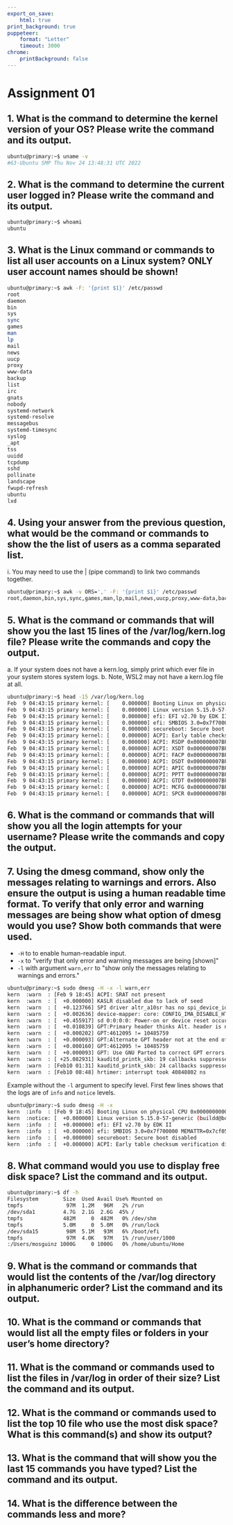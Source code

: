 ```yaml
---
export_on_save:
    html: true
print_background: true
puppeteer:
    format: "Letter"
    timeout: 3000
chrome:
    printBackground: false
---
```


# Assignment 01

## 1. What is the command to determine the kernel version of your OS? Please write the command and its output.

```sh
ubuntu@primary:~$ uname -v
#63-Ubuntu SMP Thu Nov 24 13:48:31 UTC 2022
```

## 2. What is the command to determine the current user logged in? Please write the command and its output.

```sh
ubuntu@primary:~$ whoami
ubuntu
```

## 3. What is the Linux command or commands to list all user accounts on a Linux system? ONLY user account names should be shown!

```sh
ubuntu@primary:~$ awk -F: '{print $1}' /etc/passwd
root
daemon
bin
sys
sync
games
man
lp
mail
news
uucp
proxy
www-data
backup
list
irc
gnats
nobody
systemd-network
systemd-resolve
messagebus
systemd-timesync
syslog
_apt
tss
uuidd
tcpdump
sshd
pollinate
landscape
fwupd-refresh
ubuntu
lxd
```

## 4. Using your answer from the previous question, what would be the command or commands to show the the list of users as a comma separated list.

i. You may need to use the | (pipe command) to link two commands together.

```sh
ubuntu@primary:~$ awk -v ORS=',' -F: '{print $1}' /etc/passwd
root,daemon,bin,sys,sync,games,man,lp,mail,news,uucp,proxy,www-data,backup,list,irc,gnats,nobody,systemd-network,systemd-resolve,messagebus,systemd-timesync,syslog,_apt,tss,uuidd,tcpdump,sshd,pollinate,landscape,fwupd-refresh,ubuntu,lxd,
```

## 5. What is the command or commands that will show you the last 15 lines of the /var/log/kern.log file? Please write the commands and copy the output.
a. If your system does not have a kern.log, simply print which ever file in your
system stores system logs.
b. Note, WSL2 may not have a kern.log file at all.

```sh
ubuntu@primary:~$ head -15 /var/log/kern.log
Feb  9 04:43:15 primary kernel: [    0.000000] Booting Linux on physical CPU 0x0000000000 [0x410fd083]
Feb  9 04:43:15 primary kernel: [    0.000000] Linux version 5.15.0-57-generic (buildd@bos02-arm64-057) (gcc (Ubuntu 11.3.0-1ubuntu1~22.04) 11.3.0, GNU ld (GNU Binutils for Ubuntu) 2.38) #63-Ubuntu SMP Thu Nov 24 13:48:31 UTC 2022 (Ubuntu 5.15.0-57.63-generic 5.15.74)
Feb  9 04:43:15 primary kernel: [    0.000000] efi: EFI v2.70 by EDK II
Feb  9 04:43:15 primary kernel: [    0.000000] efi: SMBIOS 3.0=0x7f700000 MEMATTR=0x7cf05698 ACPI 2.0=0x7bf70018 MOKvar=0x7ceef000 MEMRESERVE=0x7c371118
Feb  9 04:43:15 primary kernel: [    0.000000] secureboot: Secure boot disabled
Feb  9 04:43:15 primary kernel: [    0.000000] ACPI: Early table checksum verification disabled
Feb  9 04:43:15 primary kernel: [    0.000000] ACPI: RSDP 0x000000007BF70018 000024 (v02 BOCHS )
Feb  9 04:43:15 primary kernel: [    0.000000] ACPI: XSDT 0x000000007BF7FE98 000064 (v01 BOCHS  BXPC     00000001      01000013)
Feb  9 04:43:15 primary kernel: [    0.000000] ACPI: FACP 0x000000007BF7FA98 00010C (v05 BOCHS  BXPC     00000001 BXPC 00000001)
Feb  9 04:43:15 primary kernel: [    0.000000] ACPI: DSDT 0x000000007BF77518 00141A (v02 BOCHS  BXPC     00000001 BXPC 00000001)
Feb  9 04:43:15 primary kernel: [    0.000000] ACPI: APIC 0x000000007BF7FC18 0000A8 (v03 BOCHS  BXPC     00000001 BXPC 00000001)
Feb  9 04:43:15 primary kernel: [    0.000000] ACPI: PPTT 0x000000007BF7FD18 000060 (v02 BOCHS  BXPC     00000001 BXPC 00000001)
Feb  9 04:43:15 primary kernel: [    0.000000] ACPI: GTDT 0x000000007BF7D898 000060 (v02 BOCHS  BXPC     00000001 BXPC 00000001)
Feb  9 04:43:15 primary kernel: [    0.000000] ACPI: MCFG 0x000000007BF7FE18 00003C (v01 BOCHS  BXPC     00000001 BXPC 00000001)
Feb  9 04:43:15 primary kernel: [    0.000000] ACPI: SPCR 0x000000007BF7FF98 000050 (v02 BOCHS  BXPC     00000001 BXPC 00000001)
```

## 6. What is the command or commands that will show you all the login attempts for your username? Please write the commands and copy the output.



## 7. Using the dmesg command, show only the messages relating to warnings and errors. Also ensure the output is using a human readable time format. To verify that only error and warning messages are being show what option of dmesg would you use? Show both commands that were used.

* `-H` to to enable human-readable input.
* `-x` to "verify that only error and warning messages are being [shown]"
* `-l` with argument `warn,err` to "show only the messages relating to warnings and errors."

```sh
ubuntu@primary:~$ sudo dmesg -H -x -l warn,err
kern  :warn  : [Feb 9 18:45] ACPI: SRAT not present
kern  :warn  : [  +0.000000] KASLR disabled due to lack of seed
kern  :warn  : [  +0.123766] SPI driver altr_a10sr has no spi_device_id for altr,a10sr
kern  :warn  : [  +0.002636] device-mapper: core: CONFIG_IMA_DISABLE_HTABLE is disabled. Duplicate IMA measurements will not be recorded in the IMA lo>
kern  :warn  : [  +0.455917] sd 0:0:0:0: Power-on or device reset occurred
kern  :warn  : [  +0.010839] GPT:Primary header thinks Alt. header is not at the end of the disk.
kern  :warn  : [  +0.000202] GPT:4612095 != 10485759
kern  :warn  : [  +0.000093] GPT:Alternate GPT header not at the end of the disk.
kern  :warn  : [  +0.000160] GPT:4612095 != 10485759
kern  :warn  : [  +0.000093] GPT: Use GNU Parted to correct GPT errors.
kern  :warn  : [ +25.082931] kauditd_printk_skb: 19 callbacks suppressed
kern  :warn  : [Feb10 01:31] kauditd_printk_skb: 24 callbacks suppressed
kern  :warn  : [Feb10 08:48] hrtimer: interrupt took 40848802 ns
```

Example without the `-l` argument to specify level. First few lines shows that the logs are of `info` and `notice` levels.

```sh
ubuntu@primary:~$ sudo dmesg -H -x
kern  :info  : [Feb 9 18:45] Booting Linux on physical CPU 0x0000000000 [0x410fd083]
kern  :notice: [  +0.000000] Linux version 5.15.0-57-generic (buildd@bos02-arm64-057) (gcc (Ubuntu 11.3.0-1ubuntu1~22.04) 11.3.0, GNU ld (GNU Binutils>
kern  :info  : [  +0.000000] efi: EFI v2.70 by EDK II
kern  :info  : [  +0.000000] efi: SMBIOS 3.0=0x7f700000 MEMATTR=0x7cf05698 ACPI 2.0=0x7bf70018 MOKvar=0x7ceef000 MEMRESERVE=0x7c371118
kern  :info  : [  +0.000000] secureboot: Secure boot disabled
kern  :info  : [  +0.000000] ACPI: Early table checksum verification disabled
```

## 8. What command would you use to display free disk space? List the command and its output.

```sh
ubuntu@primary:~$ df -h
Filesystem        Size  Used Avail Use% Mounted on
tmpfs              97M  1.2M   96M   2% /run
/dev/sda1         4.7G  2.1G  2.6G  45% /
tmpfs             482M     0  482M   0% /dev/shm
tmpfs             5.0M     0  5.0M   0% /run/lock
/dev/sda15         98M  5.1M   93M   6% /boot/efi
tmpfs              97M  4.0K   97M   1% /run/user/1000
:/Users/mosguinz 1000G     0 1000G   0% /home/ubuntu/Home
```

## 9. What is the command or commands that would list the contents of the /var/log directory in alphanumeric order? List the command and its output.
## 10. What is the command or commands that would list all the empty files or folders in your user’s home directory?
## 11. What is the command or commands used to list the files in /var/log in order of their size? List the command and its output.
## 12. What is the command or commands used to list the top 10 file who use the most disk space? What is this command(s) and show its output?
## 13.  What is the command that will show you the last 15 commands you have typed? List the command and its output.
## 14.  What is the difference between the commands less and more?
